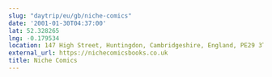 ```yaml
---
slug: "daytrip/eu/gb/niche-comics"
date: '2001-01-30T04:37:00'
lat: 52.328265
lng: -0.179534
location: 147 High Street, Huntingdon, Cambridgeshire, England, PE29 3TF, United Kingdom
external_url: https://nichecomicsbooks.co.uk
title: Niche Comics
---
```



